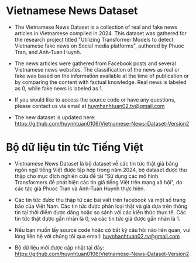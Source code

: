 # Vietnamese News Dataset

- The Vietnamese News Dataset is a collection of real and fake news articles in Vietnamese compiled in 2024. This dataset was gathered for the research project titled "Utilizing Transformer Models to detect Vietnamese fake news on Social media platforms", authored by Phuoc Tran, and Anh-Tuan Huynh.

- The news articles were gathered from Facebook posts and several Vietnamese news websites. The classification of the news as real or fake was based on the information available at the time of publication or by comparing the content with factual knowledge. Real news is labeled as 0, while fake news is labeled as 1.

- If you would like to access the source code or have any questions, please contact us via email at huynhanhtuan02.tv@gmail.com

- The new dataset is updated here: https://github.com/huynhtuan0106/Vietnamese-News-Dataset-Version2

# Bộ dữ liệu tin tức Tiếng Việt
- Vietnamese News Dataset là bộ dataset về các tin tức thật giả bằng ngôn ngữ tiếng Việt được tập hợp trong năm 2024, bộ dataset được thu thập cho mục đích nghiên cứu đề tài "Sử dụng các mô hình Transformers để phát hiện các tin giả tiếng Việt trên mạng xã hội", do các tác giả Phuoc Tran và Anh-Tuan Huynh thực hiện.

- Các tin tức được thu thập từ các bài viết trên facebook và một số trang báo của Việt Nam. Các tin tức được phân loại thật và giả dựa trên thông tin tại thời điểm được đăng hoặc so sánh với các kiến thức thực tế. Các tin tức thật được gắn nhãn là 0, và các tin tức giả được gắn nhãn là 1.

- Nếu bạn muốn lấy source code hoặc có bất kỳ câu hỏi nào liên quan, vui lòng liên hệ với chúng tôi qua email: huynhanhtuan02.tv@gmail.com

- Bộ dữ liệu mới được cập nhật tại đây: https://github.com/huynhtuan0106/Vietnamese-News-Dataset-Version2